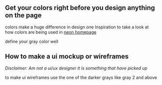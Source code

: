 ## Get your colors right before you design anything on the page

colors make a huge difference in design one Inspiration to take a look at
how colors are being used in [neon homepage](https://neon.tech/)

define your gray color well

## How to make a ui mockup or wireframes

_Disclaimer: Am not a ui/ux designer it is something that have picked up_

to make ui wireframes use the one of the darker grays like gray 2 and above
